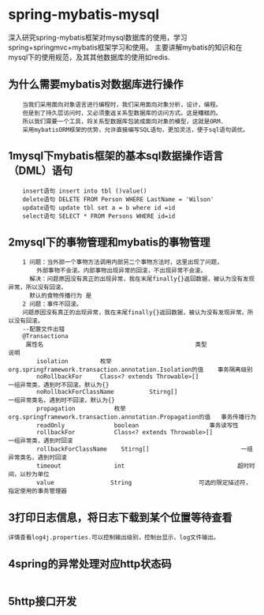 # spring-mybatis-mysql
深入研究spring-mybatis框架对mysql数据库的使用，学习spring+springmvc+mybatis框架学习和使用。
主要讲解mybatis的知识和在mysql下的使用规范，及其其他数据库的使用如redis.
## 为什么需要mybatis对数据库进行操作
```
    当我们采用面向对象语言进行编程时，我们采用面向对象分析，设计，编程。
    但是到了持久层访问时，又必须重返关系型数据库的访问方式。这是糟糕的。
    所以我们需要一个工具，将关系型数据库包装成面向对象的模型，这就是ORM.
    采用mybatisORM框架的优势，允许直接编写SQL语句，更加灵活，便于sql语句调优。
```
## 1mysql下mybatis框架的基本sql数据操作语言（DML）语句
```
    insert语句 insert into tbl ()value()
    delete语句 DELETE FROM Person WHERE LastName = 'Wilson'
    update语句 update tbl set a = b where id =id
    select语句 SELECT * FROM Persons WHERE id=id
```
## 2mysql下的事物管理和mybatis的事物管理
```
    1 问题：当外部一个事物方法调用内部另二个事物方法时，这里出现了问题，
        外部事物不会滚。内部事物出现异常的回滚，不出现异常不会滚。
      解决：问题原因没有真正的出现异常，我在末尾finally{}返回数据，被认为没有发现异常，所以没有回滚。
      默认的食物传播行为 是
    2 问题：事件不回滚。
    问题原因没有真正的出现异常，我在末尾finally{}返回数据，被认为没有发现异常，所以没有回滚。
    --配置文件出错
    @Transactiona
     属性名                                           类型                               说明
        isolation         枚举org.springframework.transaction.annotation.Isolation的值    事务隔离级别
        noRollbackFor     Class<? extends Throwable>[]                                    一组异常类，遇到时不回滚。默认为{}
        noRollbackForClassName          Stirng[]                                        一组异常类名，遇到时不回滚，默认为{}
        propagation           枚举org.springframework.transaction.annotation.Propagation的值   事务传播行为
        readOnly              boolean                    事务读写性
        rollbackFor           Class<? extends Throwable>[]                        一组异常类，遇到时回滚
        rollbackForClassName    Stirng[]                          一组异常类名，遇到时回滚
        timeout               int                                超时时间，以秒为单位
        value                String                   可选的限定描述符，指定使用的事务管理器
```
## 3打印日志信息，将日志下载到某个位置等待查看
```
详情查看log4j.properties.可以控制输出级别，控制台显示，log文件输出。
```
## 4spring的异常处理对应http状态码
```

```
## 5http接口开发
```

```

